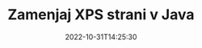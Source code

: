 ---
############################# Static ############################
layout: "auto-gen-merger"
date: 2022-10-31T14:25:30
draft: false
otherformats: ppsx ppt pptx rtf tex vdx vsdm vsdx vssm vssx vstm vstx vsx vtx xlam xls

############################# Head ############################
head_title: "Zamenjaj in izmenjaj XPS strani v Java"
head_description: "Zamenjaj in izmenjaj položaje dveh strani znotraj datoteke XPS v Java z uporabo API-ja za združevanje dokumentov."

############################# Header ############################
title: "Zamenjaj XPS strani v Java"
description: "Zamenjajte strani XPS z nekaj vrsticami kode Java."
bg_image: "https://cms.admin.containerize.com/templates/aspose/App_Themes/V3/images/bg/header1.png"
bg_overlay: false
button:
    enable: true
    icon: "fas fa-arrow-down"
    label: "Prenesite brezplačno preskusno različico"
    link: "https://downloads.groupdocs.com/merger/java"

############################# SubMenu ############################
submenu:
    enable: true

    left:
        img_alt: "GroupDocs.Merger for Java"
        image: "https://cms.admin.containerize.com/templates/groupdocs/images/product-logos/90x90-noborder/groupdocs-merger-java.png"
        product: "GroupDocs.Merger"
        platform: "Java"

    middle:
        button:

            # button loop
            - link: "https://apireference.groupdocs.com/merger/java"
              text: "API Reference"

            # button loop
            - link: "https://github.com/groupdocs-merger"
              text: "Primeri kod"

            # button loop
            - link: "https://products.groupdocs.app/merger/family"
              text: "Predstavitve v živo"

            # button loop
            - link: "https://purchase.groupdocs.com/pricing/merger/java"
              text: "Cenitev"

    right:
        link_download: "https://downloads.groupdocs.com/merger"
        link_learn: "https://docs.groupdocs.com/merger/java"
        link_buy: "https://purchase.groupdocs.com"

############################# About ############################
about:
    enable: true
    title: "O API-ju GroupDocs.Merger for Java"
    content: |
        [GroupDocs.Merger for Java](/sl/merger/java/) ponuja preprosto rešitev za varno združevanje in razdelitev med široko paleto formatov dokumentov, vključno s PDF, Microsoft Office (Word, Excel, PowerPoint) , OneNote), OpenDocument, HTML, slike in številne druge v aplikacijah Java. Če dodate le nekaj vrstic kode, izvedite več operacij dokumenta, kot so premikanje, odstranjevanje, vrtenje, zamenjava, ekstrahiranje ali spreminjanje orientacije strani v dokumentih. API za združevanje dokumentov podpira tudi predogled strani dokumenta kot slike za analizo strukture dokumenta, oblikovanja in vsebine na strani.
        
        GroupDocs.Merger API je prava izbira za korporativne rešitve, ki potrebujejo funkcije zamenjave strani datotek. Ti API-ji so dobro podprti na vseh glavnih operacijskih sistemih in platformah, vključno z J2SE 7.0 (1.7), J2SE 8.0 (1.8), Java 10.

############################# Steps ############################
steps:
    enable: true
    title_left: "Zamenjaj strani datoteke XPS v Java"
    content_left: |
        [GroupDocs.Merger for Java](/sl/merger/java/) razvijalcem Java olajša zamenjavo strani v datoteki XPS z implementacijo nekaj preprostih korakov .
        
        * Inicializirajte **SwapOptions**, da določite številke strani za izmenjavo.
        * Ustvarite nov primerek **Merger** in podajte pot izvornega dokumenta kot parameter konstruktorja.
        * Pokličite **swapPages** in posredujte predmet **SwapOptions**.
        * Pokličite **save** in določite pot do datoteke za shranjevanje nastalega dokumenta.

    title_right: "Sistemske zahteve"
    content_right: |
        API-ji GroupDocs.Merger for Java so podprti na vseh glavnih platformah in operacijskih sistemih. Preden izvedete spodnjo kodo, se prepričajte, da imate v sistemu nameščene naslednje predpogoje.

        * Operacijski sistemi: Microsoft Windows, Linux, MacOS
        * Razvojna okolja: NetBeans, IntelliJ IDEA, Eclipse
        * Ogrodja: J2SE 7.0 (1.7), J2SE 8.0 (1.8), Java 10
        * Prenesite najnovejšo različico GroupDocs.Merger for Java iz [Maven](https://repository.groupdocs.com/webapp/#/artifacts/browse/tree/General/repo/com/groupdocs/groupdocs-merger)
         
    code: |
     {{% merger/additional-styles %}}
     {{< merger/code-merger title="Kako zamenjati strani datoteke XPS s primerom kode Java">}}

        ```java    
        // Zamenjajte strani datoteke XPS z API-jem GroupDocs.Merger
        int pageNumber1 = 6;
        int pageNumber2 = 1;

        // Inicializirajte razred SwapOptions, da določite številke strani za zamenjavo
        SwapOptions swapOptions = new SwapOptions(pageNumber2, pageNumber1);

        // Ustvari združitev z vhodnim dokumentom XPS
        Merger merger = new Merger("input.xps");

        // Pokličite metodo SwapPages in ji posredujte objekt SwapOptions
        merger.swapPages(swapOptions);
    
        // Pokličite metodo Shrani in posredujte želeno pot do datoteke, da shranite izhodni dokument
        merger.save("output.xps");
        ```
     {{< /merger/code-merger >}}

############################# Demos ############################
demos:
    enable: true
    title: "Predstavitve v živo - zamenjajte XPS strani datotek na spletu"
    content: |
       Takoj zamenjajte strani datoteke XPS tako, da obiščete spletno mesto [GroupDocs.Merger Live Demos](https://products.groupdocs.app/splitter/swap-pages/xps).
       Predstavitev v živo ima naslednje prednosti.
        
############################# About Formats ############################
about_formats:
    enable: true

############################# More Formats ############################
more_formats:
    enable: true
    title: "Zamenjaj strani drugih formatov datotek"
    content: |
        Java dokumentira API za združevanje in razdelitev za oblike datotek in slike. Zamenjajte nekaj priljubljenih formatov datotek, kot je navedeno spodaj.

############################# Back to top ###############################
back_to_top:
    enable: true
---